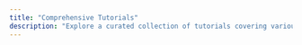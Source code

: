 ```yaml
---
title: "Comprehensive Tutorials"
description: "Explore a curated collection of tutorials covering various programming languages, frameworks, and tools. Learn from in-depth guides and practical examples designed to enhance your skills."
---
```

